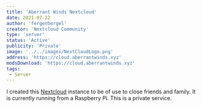 ```yaml
---
title: 'Aberrant Winds Nextcloud'
date: 2021-07-22
author: 'fergenbergel'
creator: 'Nextcloud Community'
type: 'server'
status: 'Active'
publicity: 'Private'
image: '../../images/NextCloudLogo.png'
address: 'https://cloud.aberrantwinds.xyz'
modsDownload: 'https://cloud.aberrantwinds.xyz'
tags:
 - Server
---
```


I created this [Nextcloud](https://nextcloud.com) instance to be of use to close friends and family. It is currently running from a Raspberry Pi. This is a private service.